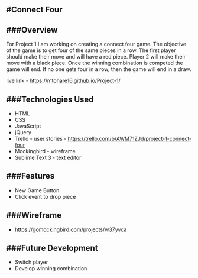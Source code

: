 #Connect Four
--
###Overview
--
For Project 1 I am working on creating a connect four game. The objective of the game is to get four of the same pieces in a row. The first player should make their move and will have a red piece. Player 2 will make their move with a black piece. Once the winning combination is competed the game will end. If no one gets four in a row, then the game will end in a draw.

live link - https://mtohare16.github.io/Project-1/

###Technologies Used
--
- HTML
- CSS
- JavaScript
- jQuery
- Trello - user stories - https://trello.com/b/AWM71ZJd/project-1-connect-four
- Mockingbird - wireframe
- Sublime Text 3 - text editor

###Features
--
- New Game Button
- Click event to drop piece

###Wireframe
--
- https://gomockingbird.com/projects/w37yvca

###Future Development
--
- Switch player
- Develop winning combination
